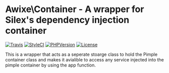 Awixe\Container - A wrapper for Silex's dependency injection container
=======================================
[![Travis](https://img.shields.io/travis/Awixe/Container.svg?style=flat-square)](https://travis-ci.org/Awixe/Container) [![StyleCI](https://styleci.io/repos/109541930/shield?branch=master)](https://styleci.io/repos/107491606) [![PHPVersion](https://img.shields.io/badge/PHP-%3E%3D%207.0.0-blue.svg?style=flat-square)](https://secure.php.net/) [![License](https://img.shields.io/badge/License-GPL--3.0-orange.svg?style=flat-square)](https://choosealicense.com/licenses/gpl-3.0/)

This is a wrapper that acts as a seperate stoarge class to hold the Pimple container class and makes it avialible to access any service injected into the pimple container by using the app function.

